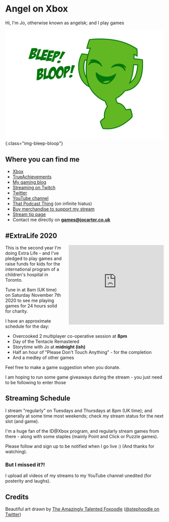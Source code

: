 # Angel on Xbox

Hi, I'm Jo, otherwise known as angelsk; and I play games

![Bleep! Bloop!](/assets/images/bleep-bloop.png){:class="img-bleep-bloop"}

## Where you can find me

* [Xbox](https://account.xbox.com/en-GB/Profile?gamerTag=angelsk)
* [TrueAchievements](https://www.trueachievements.com/gamer/angelsk)
* [My gaming blog](https://www.trueachievements.com/gamer/angelsk/blog)
* [Streaming on Twitch](https://www.twitch.tv/angelsk_jo)
* [Twitter](https://twitter.com/angelsk)
* [YouTube channel](https://www.youtube.com/c/JoCarterAngelSK)
* [That Podcast Thing](https://twitter.com/podcast_thing) (on infinite hiatus)
* [Buy merchandise to support my stream](https://teespring.com/stores/angel-on-xbox)
* [Stream tip page](https://rainmaker.gg/angelsk/tip)
* Contact me directly on **games@jocarter.co.uk**

## #ExtraLife 2020

<iframe src="https://www.extra-life.org/index.cfm?fuseaction=widgets.300x250thermo&participantID=408870" width="302" height="252" frameborder="0" scrolling="no" style="float: right; margin-left: 20px;"><a href="https://www.extra-life.org/index.cfm?fuseaction=donorDrive.participant&participantID=408870">Make a Donation!</a></iframe>

This is the second year I'm doing Extra Life - and I've pledged to play games and raise funds for kids for the international program of a children's hospital in Toronto.	

Tune in at 8am (UK time) on Saturday November 7th 2020 to see me playing games for 24 hours solid for charity.	

I have an approximate schedule for the day: 
* Overcooked 2 multiplayer co-operative session at **8pm**
* Day of the Tentacle Remastered
* Storytime with Jo at **midnight (ish)**
* Half an hour of "Please Don't Touch Anything" - for the completion
* And a medley of other games

Feel free to make a game suggestion when you donate.	

I am hoping to run some game giveaways during the stream - you just need to be following to enter those

## Streaming Schedule

I stream "regularly" on Tuesdays and Thursdays at 8pm (UK time); and generally at some time most weekends; check my stream status for the next slot (and game). 

I'm a huge fan of the ID@Xbox program, and regularly stream games from there - along with some staples (mainly Point and Click or Puzzle games).

Please follow and sign up to be notified when I go live :) (And thanks for watching).

### But I missed it?!

I upload all videos of my streams to my YouTube channel unedited (for posterity and laughs).

## Credits

Beautiful art drawn by [The Amazingly Talented Foxoodle](http://foxoodle.tumblr.com/) ([@stephoodle on Twitter](https://twitter.com/stephoodle))
